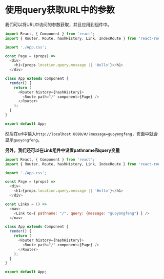 
# 使用query获取URL中的参数

我们可以将URL中访问的参数获取，并且应用到组件中。

``` javascript
import React, { Component } from 'react';
import { Router, Route, hashHistory, Link, IndexRoute } from 'react-router';

import './App.css';

const Page = (props) =>
  <div>
    <h1>{props.location.query.message || 'Hello'}</h1>
  </div>

class App extends Component {
  render() {
    return (
      <Router history={hashHistory}>
        <Route path="/" component={Page} />
      </Router>
    );
  }
}

export default App;

```

然后在url中输入`http://localhost:8080/#/?message=guoyongfeng`，页面中就会显示`guoyongfeng`。

**另外，我们还可以在Link组件中设置pathname和query变量**

``` javascript
import React, { Component } from 'react';
import { Router, Route, hashHistory, Link, IndexRoute } from 'react-router';

import './App.css';

const Page = (props) =>
  <div>
    <h1>{props.location.query.message || 'Hello'}</h1>
  </div>

const Links = () =>
  <nav>
    <Link to={ pathname: "/", query: {message: "guoyongfeng"} } />
  </nav>

class App extends Component {
  render() {
    return (
      <Router history={hashHistory}>
        <Route path="/" component={Page} />
      </Router>
    );
  }
}

export default App;

```
